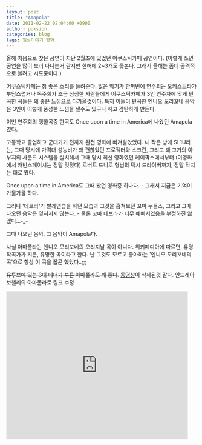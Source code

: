```yaml
---
layout: post
title: "Amapola"
date: 2011-02-22 02:04:00 +0900
author: poksion
categories: blog
tags: 일상이야기 영화
---
```


올해 처음으로 찾은 공연이 지난 2월초에 있었던 어쿠스틱카페 공연이다. (이렇게 쓰면 공연을 많이 보러 다니는거 같지만 한해에 2~3개도 못본다. 그래서 올해는 좀더 공격적으로 볼려고 시도중이다.)

어쿠스틱카페는 참 좋은 소리를 들려준다. 많은 악기가 한꺼번에 연주되는 오케스트라가 부담스럽거나 독주회가 조금 심심한 사람들에게 어쿠스틱카페가 3인 연주자에 맞게 편곡한 곡들은 꽤 좋은 느낌으로 다가올것이다. 특히 이들이 편곡한 엔니오 모리꼬네 음악은 3인이 이렇게 풍성한 느낌을 낼수도 있구나 하고 감탄하게 만든다.

이번 연주회의 앵콜곡중 한곡도 Once upon a time in America에 나왔던 Amapola 였다.

고등학교 졸업하고 군대가기 전까지 완전 영화에 빠져살았었다. 내 작은 방에 SL1U라는, 그때 당시에 가격대 성능비가 꽤 괜찮았던 프로젝터와 스크린, 그리고 꽤 고가의 아부지의 사운드 시스템을 설치해서 그때 당시 최신 영화였던 케이팍스에서부터 (이영화에서 캐빈스페이시는 정말 멋졌다) 로버트 드니로 형님의 택시 드라이버까지, 정말 닥치는 대로 봤다.

Once upon a time in America도 그때 봤던 영화중 하나다. - 그래서 지금은 기억이 가물가물 하다.

그러나 '데브라'가 발레연습을 하던 모습과 그것을 훔쳐보던 꼬마 누들스, 그리고 그때 나오던 음악은 잊혀지지 않는다. - 물론 꼬마 데브라가 너무 예뻐서였음을 부정하진 않겠다...-_-

그때 나오던 음악, 그 음악이 Amapola다.

사실 아마폴라는 엔니오 모리꼬네의 오리지날 곡이 아니다. 위키페디아에 따르면, 유명 작곡가가 지은, 유명한 곡이라고 한다. 난 그것도 모르고 좋아하는 '엔니오 모리꼬네의 곡'으로 항상 이 곡을 꼽곤 했었다..;;;

~~유투브에 있는 3대 테너가 부른 아마폴라도 꽤 좋다.~~ [동영상](https://www.youtube.com/watch?v=209Se4Dbm90)이 삭제된것 같다. 안드레아 보첼리의 아마폴라로 링크 수정

<div class="video-container">
  <iframe src="https://www.youtube.com/embed/blZsfmAOW6A" frameborder="0" width="480" height="390"></iframe>
</div>
